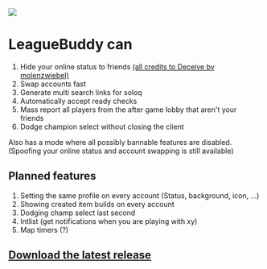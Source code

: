 ![](leaguebuddy.gif)

# LeagueBuddy can
1. Hide your online status to friends [(all credits to Deceive by molenzwiebel)](https://github.com/molenzwiebel/Deceive)
2. Swap accounts fast
3. Generate multi search links for soloq
4. Automatically accept ready checks
5. Mass report all players from the after game lobby that aren't your friends
6. Dodge champion select without closing the client

Also has a mode where all possibly bannable features are disabled. (Spoofing your online status and account swapping is still available)

## Planned features
1. Setting the same profile on every account (Status, background, icon, ...)
2. Showing created item builds on every account
3. Dodging champ select last second
4. Intlist (get notifications when you are playing with xy)
5. Map timers (?)

## [Download the latest release](https://github.com/mayiflex/LeagueBuddy/releases/tag/v1.0-alpha)
